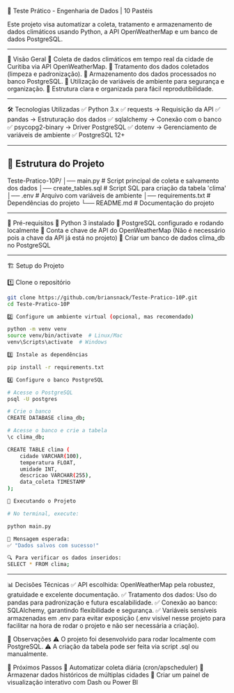 🚀 Teste Prático - Engenharia de Dados | 10 Pastéis

Este projeto visa automatizar a coleta, tratamento e armazenamento de dados climáticos usando Python, a API OpenWeatherMap e um banco de dados PostgreSQL.

---

📌 Visão Geral
🔹 Coleta de dados climáticos em tempo real da cidade de Curitiba via API OpenWeatherMap.
🔹 Tratamento dos dados coletados (limpeza e padronização).
🔹 Armazenamento dos dados processados no banco PostgreSQL.
🔹 Utilização de variáveis de ambiente para segurança e organização.
🔹 Estrutura clara e organizada para fácil reprodutibilidade.

---

🛠️ Tecnologias Utilizadas
✅ Python 3.x
✅ requests → Requisição da API
✅ pandas → Estruturação dos dados
✅ sqlalchemy → Conexão com o banco
✅ psycopg2-binary → Driver PostgreSQL
✅ dotenv → Gerenciamento de variáveis de ambiente
✅ PostgreSQL 12+

---

## 📁 Estrutura do Projeto
Teste-Pratico-10P/
│── main.py            # Script principal de coleta e salvamento dos dados
│── create_tables.sql  # Script SQL para criação da tabela 'clima'
│── .env               # Arquivo com variáveis de ambiente
│── requirements.txt   # Dependências do projeto
└── README.md          # Documentação do projeto

---

🔑 Pré-requisitos
🔸 Python 3 instalado
🔸 PostgreSQL configurado e rodando localmente
🔸 Conta e chave de API do OpenWeatherMap (Não é necessário pois a chave da API já está no projeto)
🔸 Criar um banco de dados clima_db no PostgreSQL

---

🏗️ Setup do Projeto

1️⃣ Clone o repositório

```bash
git clone https://github.com/briansnack/Teste-Pratico-10P.git
cd Teste-Pratico-10P

2️⃣ Configure um ambiente virtual (opcional, mas recomendado)

python -m venv venv
source venv/bin/activate  # Linux/Mac
venv\Scripts\activate  # Windows

3️⃣ Instale as dependências

pip install -r requirements.txt

4️⃣ Configure o banco PostgreSQL

# Acesse o PostgreSQL
psql -U postgres

# Crie o banco
CREATE DATABASE clima_db;

# Acesse o banco e crie a tabela
\c clima_db;

CREATE TABLE clima (
    cidade VARCHAR(100),
    temperatura FLOAT,
    umidade INT,
    descricao VARCHAR(255),
    data_coleta TIMESTAMP
);

🚀 Executando o Projeto

# No terminal, execute:

python main.py

📢 Mensagem esperada:
✅ "Dados salvos com sucesso!"

🔍 Para verificar os dados inseridos:
SELECT * FROM clima;

```
---

📊 Decisões Técnicas
✅ API escolhida: OpenWeatherMap pela robustez, gratuidade e excelente documentação.
✅ Tratamento dos dados: Uso do pandas para padronização e futura escalabilidade.
✅ Conexão ao banco: SQLAlchemy, garantindo flexibilidade e segurança.
✅ Variáveis sensíveis armazenadas em .env para evitar exposição (.env visível nesse projeto para facilitar na hora de rodar o projeto e não ser necessária a criação).

📌 Observações
⚠️ O projeto foi desenvolvido para rodar localmente com PostgreSQL.
⚠️ A criação da tabela pode ser feita via script .sql ou manualmente.

🔮 Próximos Passos
🔹 Automatizar coleta diária (cron/apscheduler)
🔹 Armazenar dados históricos de múltiplas cidades
🔹 Criar um painel de visualização interativo com Dash ou Power BI